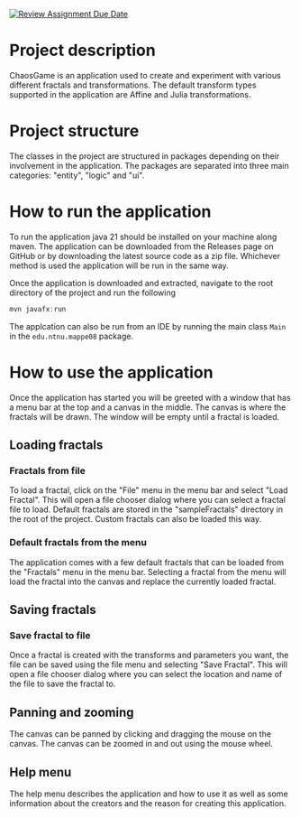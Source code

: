 [![Review Assignment Due Date](https://classroom.github.com/assets/deadline-readme-button-24ddc0f5d75046c5622901739e7c5dd533143b0c8e959d652212380cedb1ea36.svg)](https://classroom.github.com/a/AIO_Bc8D)

# Project description

ChaosGame is an application used to create and experiment with various different fractals and transformations.
The default transform types supported in the application are Affine and Julia transformations.

# Project structure

The classes in the project are structured in packages depending on their involvement in the application.
The packages are separated into three main categories: "entity", "logic" and "ui".

# How to run the application

To run the application java 21 should be installed on your machine along maven.
The application can be downloaded from the Releases page on GitHub or by downloading the latest source code as a zip 
file.
Whichever method is used the application will be run in the same way.

Once the application is downloaded and extracted, navigate to the root directory of the project and run the following
```powershell
mvn javafx:run
```

The applcation can also be run from an IDE by running the main class `Main` in the `edu.ntnu.mappe08` package.

# How to use the application

Once the application has started you will be greeted with a window that has a menu bar at the top and a canvas in the
middle. The canvas is where the fractals will be drawn.
The window will be empty until a fractal is loaded. 

## Loading fractals

### Fractals from file
To load a fractal, click on the "File" menu in the menu bar and select "Load Fractal". This will open a file chooser
dialog where you can select a fractal file to load. Default fractals are stored in the "sampleFractals" directory in the
root of the project.
Custom fractals can also be loaded this way.

### Default fractals from the menu
The application comes with a few default fractals that can be loaded from the "Fractals" menu in the menu bar.
Selecting a fractal from the menu will load the fractal into the canvas and replace the currently loaded fractal.

## Saving fractals

### Save fractal to file
Once a fractal is created with the transforms and parameters you want, the file can be saved using the file menu and
selecting "Save Fractal". This will open a file chooser dialog where you can select the location and name of the file to
save the fractal to.

## Panning and zooming

The canvas can be panned by clicking and dragging the mouse on the canvas. The canvas can be zoomed in and out using the
mouse wheel.

## Help menu

The help menu describes the application and how to use it as well as some information about the creators and the reason 
for creating this application.


